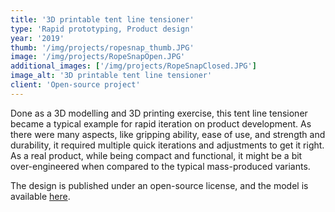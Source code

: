 ```yaml
---
title: '3D printable tent line tensioner'
type: 'Rapid prototyping, Product design'
year: '2019'
thumb: '/img/projects/ropesnap_thumb.JPG'
image: '/img/projects/RopeSnapOpen.JPG'
additional_images: ['/img/projects/RopeSnapClosed.JPG']
image_alt: '3D printable tent line tensioner'
client: 'Open-source project'
---
```


Done as a 3D modelling and 3D printing exercise, this tent line tensioner became a typical example for rapid iteration on product development. As there were many aspects, like gripping ability, ease of use, and strength and durability, it required multiple quick iterations and adjustments to get it right. As a real product, while being compact and functional, it might be a bit over-engineered when compared to the typical mass-produced variants. 

The design is published under an open-source license, and the model is available [here](https://www.thingiverse.com/thing:3398911).
